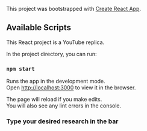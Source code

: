 This project was bootstrapped with [Create React App](https://github.com/facebook/create-react-app).

## Available Scripts

This React project is a YouTube replica.

In the project directory, you can run:

### `npm start`

Runs the app in the development mode.<br>
Open [http://localhost:3000](http://localhost:3000) to view it in the browser.

The page will reload if you make edits.<br>
You will also see any lint errors in the console.

### Type your desired research in the bar
